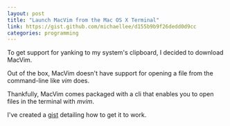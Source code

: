 ```yaml
---
layout: post
title: "Launch MacVim from the Mac OS X Terminal"
link: https://gist.github.com/michaellee/d155b9b9f26dedd0d9cc
categories: programming
---
```


To get support for yanking to my system's clipboard, I decided to download MacVim.

Out of the box, MacVim doesn't have support for opening a file from the command-line like _vim_ does.

Thankfully, MacVim comes packaged with a cli that enables you to open files in the terminal with _mvim_.

I've created a [gist](https://gist.github.com/michaellee/d155b9b9f26dedd0d9cc) detailing how to get it to work.
